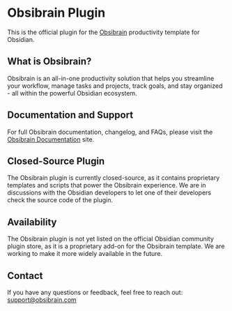 # Obsibrain Plugin

This is the official plugin for the [Obsibrain](https://www.obsibrain.com) productivity template for Obsidian.

## What is Obsibrain?

Obsibrain is an all-in-one productivity solution that helps you streamline your workflow, manage tasks and projects, track goals, and stay organized - all within the powerful Obsidian ecosystem.

## Documentation and Support

For full Obsibrain documentation, changelog, and FAQs, please visit the [Obsibrain Documentation](https://docs.obsibrain.com) site.

## Closed-Source Plugin

The Obsibrain plugin is currently closed-source, as it contains proprietary templates and scripts that power the Obsibrain experience. We are in discussions with the Obsidian developers to let one of their developers check the source code of the plugin.

## Availability

The Obsibrain plugin is not yet listed on the official Obsidian community plugin store, as it is a proprietary add-on for the Obsibrain template. We are working to make it more widely available in the future.

## Contact

If you have any questions or feedback, feel free to reach out: [support@obsibrain.com](mailto:support@obsibrain.com)

